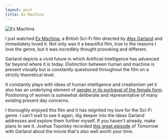 ```yaml
---
layout: post
title: Ex Machina
---
```


![Ex Machina](http://exmachina-movie.com/assets/img/trailer_poster_wide.jpg)

I just watched [Ex Machina](http://www.imdb.com/title/tt0470752/), a British Sci-Fi film directed by [Alex Garland](http://www.imdb.com/name/nm0307497/) and immediately loved it. Not only was it a beautiful film, true to the reasons I love the genre, but it was incredibly thought provoking and different.

Garland depicts a vivid future in which Artificial Intelligence has advanced far beyond where it is today. Distinction between human and machine is present visually but is constantly questioned throughout the film on a strictly theoretical level.

It constantly plays with ideas of human intelligence and creationism yet it also has an underlying element of [gender in its portrayal of the female form](http://www.wired.com/2015/04/ex-machina-turing-bechdel-test/). Positioning of women is somewhat deliberate and representative of many existing present day concerns.

I thoroughly enjoyed this film and it has reignited my love for the Sci-Fi genre. I can't wait to see it again, dig deeper into the ideas Garland addresses and explore them further myself. If you haven't already, make plans to see it. Joshua Topolsky recorded [this great episode](http://pca.st/SKw8) of Tomorrow with Garland about the movie that's also well worth your time.